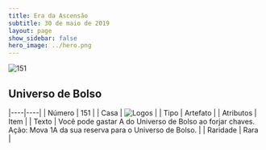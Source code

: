 ```yaml
---
title: Era da Ascensão
subtitle: 30 de maio de 2019
layout: page
show_sidebar: false
hero_image: ../hero.png
---
```


![151](https://cdn.keyforgegame.com/media/card_front/pt/435_151_V363GPRH9QV4_pt.png)

## Universo de Bolso

|----|----|
| Número | 151 |
| Casa | ![Logos](https://archonarcana.com/images/thumb/c/ce/Logos.png/22px-Logos.png "Logos") |
| Tipo | Artefato |
| Atributos | Item |
| Texto | Você pode gastar A do Universo de Bolso ao forjar chaves. Ação: Mova 1A da sua reserva para  o Universo de Bolso. |
| Raridade | Rara |
